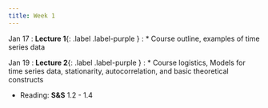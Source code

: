 ```yaml
---
title: Week 1
---
```


Jan 17
: **Lecture 1**{: .label .label-purple } 
: * Course outline, examples of time series data

Jan 19
: **Lecture 2**{: .label .label-purple } 
: * Course logistics, Models for time series data, stationarity, autocorrelation, and basic theoretical constructs
  * Reading: **S&S** 1.2 - 1.4